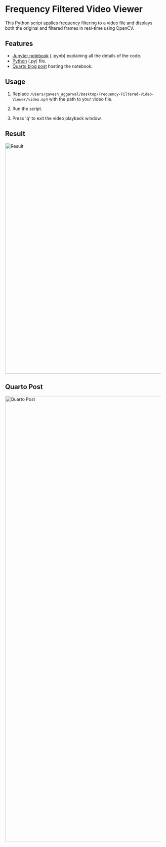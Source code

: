 # Frequency Filtered Video Viewer

This Python script applies frequency filtering to a video file and displays both the original and filtered frames in real-time using OpenCV.

## Features

- [Jupyter notebook](https://github.com/Aggarwal-Gavesh-25/Frequency-Filtered-Video-Viewer/blob/main/Frequency-Filtered-Video-Viewer/jupyter.ipynb) (.ipynb) explaining all the details of the code.
- [Python](https://github.com/Aggarwal-Gavesh-25/Frequency-Filtered-Video-Viewer/blob/main/Frequency-Filtered-Video-Viewer/python.py) (.py) file.
- [Quarto blog post](https://github.com/Aggarwal-Gavesh-25/Frequency-Filtered-Video-Viewer/tree/main/Frequency-Filtered-Video-Viewer/quarto) hosting the notebook.

## Usage

1. Replace `/Users/gavesh_aggarwal/Desktop/Frequency-Filtered-Video-Viewer/video.mp4` with the path to your video file.

2. Run the script.

3. Press 'q' to exit the video playback window.

## Result

<img width="745" alt="Result" src="https://github.com/Aggarwal-Gavesh-25/Frequency-Filtered-Video-Viewer/assets/118240223/095fee1b-baaf-4cb4-837a-2d1c9cb00d2d">

## Quarto Post

<img width="1440" alt="Quarto Post" src="https://github.com/Aggarwal-Gavesh-25/Frequency-Filtered-Video-Viewer/assets/118240223/73670a99-2269-4e87-982b-46adef5ccb14">
